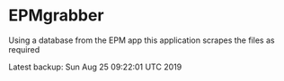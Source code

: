 # EPMgrabber
Using a database from the EPM app this application scrapes the files as required


Latest backup: Sun Aug 25 09:22:01 UTC 2019
